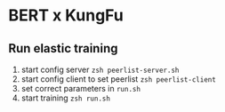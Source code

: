 # BERT x KungFu

## Run elastic training
1. start config server `zsh peerlist-server.sh`
2. start config client to set peerlist `zsh peerlist-client`
3. set correct parameters in `run.sh`
4. start training `zsh run.sh`